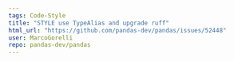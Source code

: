 ```yaml
---
tags: Code-Style
title: "STYLE use TypeAlias and upgrade ruff"
html_url: "https://github.com/pandas-dev/pandas/issues/52448"
user: MarcoGorelli
repo: pandas-dev/pandas
---
```


